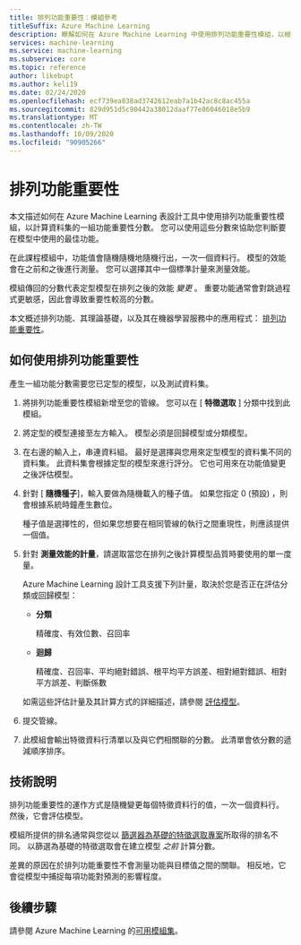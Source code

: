```yaml
---
title: 排列功能重要性：模組參考
titleSuffix: Azure Machine Learning
description: 瞭解如何在 Azure Machine Learning 中使用排列功能重要性模組，以根據定型的模型和測試資料集來計算特徵變數的排列功能重要性分數。
services: machine-learning
ms.service: machine-learning
ms.subservice: core
ms.topic: reference
author: likebupt
ms.author: keli19
ms.date: 02/24/2020
ms.openlocfilehash: ecf739ea838ad3742612eab7a1b42ac8c8ac455a
ms.sourcegitcommit: 829d951d5c90442a38012daaf77e86046018e5b9
ms.translationtype: MT
ms.contentlocale: zh-TW
ms.lasthandoff: 10/09/2020
ms.locfileid: "90905266"
---
```

# <a name="permutation-feature-importance"></a>排列功能重要性

本文描述如何在 Azure Machine Learning 表設計工具中使用排列功能重要性模組，以計算資料集的一組功能重要性分數。 您可以使用這些分數來協助您判斷要在模型中使用的最佳功能。

在此課程模組中，功能值會隨機隨機地隨機行出，一次一個資料行。 模型的效能會在之前和之後進行測量。 您可以選擇其中一個標準計量來測量效能。

模組傳回的分數代表定型模型在排列之後的效能 *變更* 。 重要功能通常會對跳過程式更敏感，因此會導致重要性較高的分數。 

本文概述排列功能、其理論基礎，以及其在機器學習服務中的應用程式： [排列功能重要性](https://blogs.technet.com/b/machinelearning/archive/2015/04/14/permutation-feature-importance.aspx)。  

## <a name="how-to-use-permutation-feature-importance"></a>如何使用排列功能重要性

產生一組功能分數需要您已定型的模型，以及測試資料集。  

1.  將排列功能重要性模組新增至您的管線。 您可以在 [ **特徵選取** ] 分類中找到此模組。 

2.  將定型的模型連接至左方輸入。 模型必須是回歸模型或分類模型。  

3.  在右邊的輸入上，串連資料組。 最好是選擇與您用來定型模型的資料集不同的資料集。 此資料集會根據定型的模型來進行評分。 它也可用來在功能值變更之後評估模型。  

4.  針對 [ **隨機種子**]，輸入要做為隨機載入的種子值。 如果您指定 0 (預設) ，則會根據系統時鐘產生數位。

     種子值是選擇性的，但如果您想要在相同管線的執行之間重現性，則應該提供一個值。  

5.  針對 **測量效能的計量**，請選取當您在排列之後計算模型品質時要使用的單一度量。  

     Azure Machine Learning 設計工具支援下列計量，取決於您是否正在評估分類或回歸模型：  

    -   **分類**

        精確度、有效位數、召回率  

    -   **迴歸**

        精確度、召回率、平均絕對錯誤、根平均平方誤差、相對絕對錯誤、相對平方誤差、判斷係數  

     如需這些評估計量及其計算方式的詳細描述，請參閱 [評估模型](evaluate-model.md)。  

6.  提交管線。  

7.  此模組會輸出特徵資料行清單以及與它們相關聯的分數。 此清單會依分數的遞減順序排序。  


##  <a name="technical-notes"></a>技術說明

排列功能重要性的運作方式是隨機變更每個特徵資料行的值，一次一個資料行。 然後，它會評估模型。 

模組所提供的排名通常與您從以 [篩選器為基礎的特徵選取專案](filter-based-feature-selection.md)所取得的排名不同。 以篩選為基礎的特徵選取會在建立模型 *之前* 計算分數。 

差異的原因在於排列功能重要性不會測量功能與目標值之間的關聯。 相反地，它會從模型中捕捉每項功能對預測的影響程度。
  
## <a name="next-steps"></a>後續步驟

請參閱 Azure Machine Learning 的[可用模組集](module-reference.md)。 
